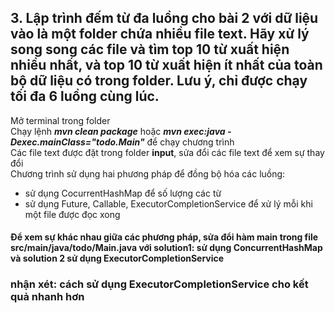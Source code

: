 ## 3. Lập trình đếm từ đa luồng cho bài 2 với dữ liệu vào là một folder chứa nhiều file text. Hãy xử lý song song các file và tìm top 10 từ xuất hiện nhiều nhất, và top 10 từ xuất hiện ít nhất của toàn bộ dữ liệu có trong folder. Lưu ý, chỉ được chạy tối đa 6 luồng cùng lúc.
Mở terminal trong folder <br>
Chạy lệnh <b><i>mvn clean package</i></b> hoặc <b><i>mvn exec:java -Dexec.mainClass="todo.Main"</i></b> để chạy chương trình <br> 
Các file text được đặt trong folder <b>input</b>, sửa đổi các file text để xem sự thay đổi <br>
Chương trình sử dụng hai phương pháp để đồng bộ hóa các luồng: <br>
+ sử dụng CocurrentHashMap để số lượng các từ
+ sử dụng Future, Callable, ExecutorCompletionService để xử lý mỗi khi một file được đọc xong
#### Để xem sự khác nhau giữa các phương pháp, sửa đổi hàm main trong file src/main/java/todo/Main.java với solution1: sử dụng ConcurrentHashMap và solution 2 sử dụng ExecutorCompletionService<br>

### nhận xét: cách sử dụng ExecutorCompletionService cho kết quả nhanh hơn
